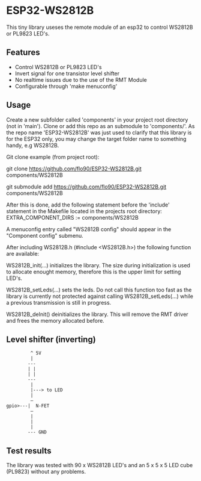 # ESP32-WS2812B
This tiny library useses the remote module of an esp32 to control WS2812B or PL9823 LED's.

## Features
* Control WS2812B or PL9823 LED's
* Invert signal for one transistor level shifter
* No realtime issues due to the use of the RMT Module
* Configurable through 'make menuconfig'

## Usage
Create a new subfolder called 'components' in your project root directory (not in 'main').
Clone or add this repo as an submodule to 'components/'. As the repo name 'ESP32-WS2812B' was just used to clarify that this library is for the ESP32 only, you may change the target folder name to something handy, e.g WS2812B.

Git clone example (from project root):

git clone https://github.com/flo90/ESP32-WS2812B.git components/WS2812B

git submodule add https://github.com/flo90/ESP32-WS2812B.git components/WS2812B

After this is done, add the following statement before the 'include' statement in the Makefile located in the projects root directory:
EXTRA_COMPONENT_DIRS := components/WS2812B

A menuconfig entry called "WS2812B config" should appear in the "Component config" submenu.

After including WS2812B.h (#include <WS2812B.h>) the following function are available:

WS2812B_init(...) initializes the library. The size during initialization is used to allocate enought memory, therefore this is the upper limit for setting LED's.

WS2812B_setLeds(...) sets the leds. Do not call this function too fast as the library is currently not protected against calling WS2812B_setLeds(...) while a previous transmission is still in progress.

WS2812B_deInit() deinitializes the library. This will remove the RMT driver and frees the memory allocated before.

## Level shifter (inverting)
             ^ 5V
             |
            --- 
            | |
            | |
            ---
             |
             |---> to LED
             |
             –
    gpio>---|  N-FET
             –
             |
             |
             |
            --- GND

## Test results
The library was tested with 90 x WS2812B LED's and an 5 x 5 x 5 LED cube (PL9823) without any problems.

